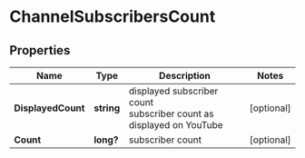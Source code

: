 # ChannelSubscribersCount


## Properties

| Name | Type | Description | Notes |
|------------ | ------------- | ------------- | -------------|
**DisplayedCount** | **string** | displayed subscriber count<br>subscriber count as displayed on YouTube |[optional]|
**Count** | **long?** | subscriber count |[optional]|